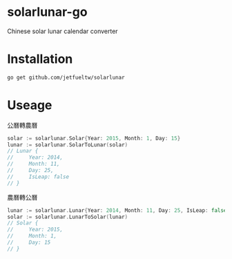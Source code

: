 # solarlunar-go

Chinese solar lunar calendar converter

# Installation

```sh
go get github.com/jetfueltw/solarlunar
```

# Useage

公曆轉農曆
```go
solar := solarlunar.Solar{Year: 2015, Month: 1, Day: 15}
lunar := solarlunar.SolarToLunar(solar)
// Lunar {
//     Year: 2014,
//     Month: 11,
//     Day: 25,
//     IsLeap: false
// }
```

農曆轉公曆
```go
lunar := solarlunar.Lunar{Year: 2014, Month: 11, Day: 25, IsLeap: false}
solar := solarlunar.LunarToSolar(lunar)
// Solar {
//     Year: 2015,
//     Month: 1,
//     Day: 15
// }
```

